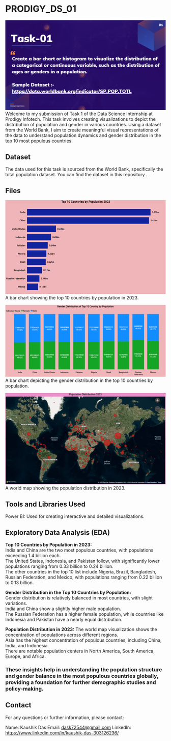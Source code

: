 # PRODIGY_DS_01

![task_1](https://github.com/Kaushikdas2002/PRODIGY_DS_01/blob/main/ds_task_01.png)
Welcome to my submission of Task 1 of the Data Science Internship at Prodigy Infotech. This task involves creating visualizations to depict the distribution of population and gender in various countries. Using a dataset from the World Bank, I aim to create meaningful visual representations of the data to understand population dynamics and gender distribution in the top 10 most populous countries.  

## Dataset
The data used for this task is sourced from the World Bank, specifically the total population dataset. You can find the dataset in this repository . 

## Files

![population](https://github.com/Kaushikdas2002/PRODIGY_DS_01/blob/main/Population_2023.png)  
A bar chart showing the top 10 countries by population in 2023.  

![gender](https://github.com/Kaushikdas2002/PRODIGY_DS_01/blob/main/Gender_Distribution.png)  
A bar chart depicting the gender distribution in the top 10 countries by population.  

![distribution](https://github.com/Kaushikdas2002/PRODIGY_DS_01/blob/main/Population_distribution.png)  
A world map showing the population distribution in 2023.  

## Tools and Libraries Used
Power BI: Used for creating interactive and detailed visualizations.  

## Exploratory Data Analysis (EDA)

**Top 10 Countries by Population in 2023:**  
India and China are the two most populous countries, with populations exceeding 1.4 billion each.  
The United States, Indonesia, and Pakistan follow, with significantly lower populations ranging from 0.33 billion to 0.24 billion.  
The other countries in the top 10 list include Nigeria, Brazil, Bangladesh, Russian Federation, and Mexico, with populations ranging from 0.22 billion to 0.13 billion.  

**Gender Distribution in the Top 10 Countries by Population:**  
Gender distribution is relatively balanced in most countries, with slight variations.  
India and China show a slightly higher male population.  
The Russian Federation has a higher female population, while countries like Indonesia and Pakistan have a nearly equal distribution.  

**Population Distribution in 2023:** 
The world map visualization shows the concentration of populations across different regions.    
Asia has the highest concentration of populous countries, including China, India, and Indonesia.  
There are notable population centers in North America, South America, Europe, and Africa.  

### These insights help in understanding the population structure and gender balance in the most populous countries globally, providing a foundation for further demographic studies and policy-making.

## Contact

For any questions or further information, please contact:

Name: Kaushik Das
Email: dask72544@gmail.com
LinkedIn: https://www.linkedin.com/in/kaushik-das-303126236/
